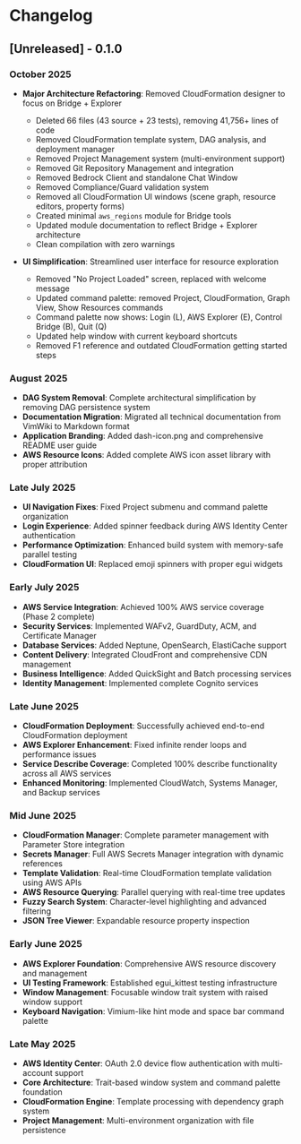 # Changelog

## [Unreleased] - 0.1.0

### October 2025
- **Major Architecture Refactoring**: Removed CloudFormation designer to focus on Bridge + Explorer
  - Deleted 66 files (43 source + 23 tests), removing 41,756+ lines of code
  - Removed CloudFormation template system, DAG analysis, and deployment manager
  - Removed Project Management system (multi-environment support)
  - Removed Git Repository Management and integration
  - Removed Bedrock Client and standalone Chat Window
  - Removed Compliance/Guard validation system
  - Removed all CloudFormation UI windows (scene graph, resource editors, property forms)
  - Created minimal `aws_regions` module for Bridge tools
  - Updated module documentation to reflect Bridge + Explorer architecture
  - Clean compilation with zero warnings

- **UI Simplification**: Streamlined user interface for resource exploration
  - Removed "No Project Loaded" screen, replaced with welcome message
  - Updated command palette: removed Project, CloudFormation, Graph View, Show Resources commands
  - Command palette now shows: Login (L), AWS Explorer (E), Control Bridge (B), Quit (Q)
  - Updated help window with current keyboard shortcuts
  - Removed F1 reference and outdated CloudFormation getting started steps

### August 2025
- **DAG System Removal**: Complete architectural simplification by removing DAG persistence system
- **Documentation Migration**: Migrated all technical documentation from VimWiki to Markdown format  
- **Application Branding**: Added dash-icon.png and comprehensive README user guide
- **AWS Resource Icons**: Added complete AWS icon asset library with proper attribution

### Late July 2025
- **UI Navigation Fixes**: Fixed Project submenu and command palette organization
- **Login Experience**: Added spinner feedback during AWS Identity Center authentication
- **Performance Optimization**: Enhanced build system with memory-safe parallel testing
- **CloudFormation UI**: Replaced emoji spinners with proper egui widgets

### Early July 2025  
- **AWS Service Integration**: Achieved 100% AWS service coverage (Phase 2 complete)
- **Security Services**: Implemented WAFv2, GuardDuty, ACM, and Certificate Manager
- **Database Services**: Added Neptune, OpenSearch, ElastiCache support
- **Content Delivery**: Integrated CloudFront and comprehensive CDN management
- **Business Intelligence**: Added QuickSight and Batch processing services
- **Identity Management**: Implemented complete Cognito services

### Late June 2025
- **CloudFormation Deployment**: Successfully achieved end-to-end CloudFormation deployment
- **AWS Explorer Enhancement**: Fixed infinite render loops and performance issues  
- **Service Describe Coverage**: Completed 100% describe functionality across all AWS services
- **Enhanced Monitoring**: Implemented CloudWatch, Systems Manager, and Backup services

### Mid June 2025
- **CloudFormation Manager**: Complete parameter management with Parameter Store integration
- **Secrets Manager**: Full AWS Secrets Manager integration with dynamic references
- **Template Validation**: Real-time CloudFormation template validation using AWS APIs
- **AWS Resource Querying**: Parallel querying with real-time tree updates
- **Fuzzy Search System**: Character-level highlighting and advanced filtering
- **JSON Tree Viewer**: Expandable resource property inspection

### Early June 2025
- **AWS Explorer Foundation**: Comprehensive AWS resource discovery and management
- **UI Testing Framework**: Established egui_kittest testing infrastructure
- **Window Management**: Focusable window trait system with raised window support
- **Keyboard Navigation**: Vimium-like hint mode and space bar command palette

### Late May 2025
- **AWS Identity Center**: OAuth 2.0 device flow authentication with multi-account support
- **Core Architecture**: Trait-based window system and command palette foundation
- **CloudFormation Engine**: Template processing with dependency graph system
- **Project Management**: Multi-environment organization with file persistence
